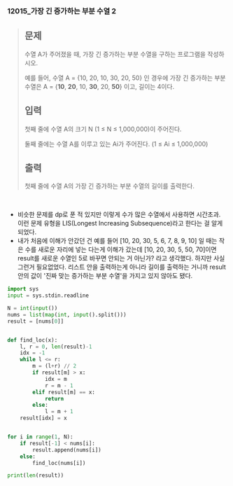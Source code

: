 ### 12015_가장 긴 증가하는 부분 수열 2

> ## 문제
>
> 수열 A가 주어졌을 때, 가장 긴 증가하는 부분 수열을 구하는 프로그램을 작성하시오.
>
> 예를 들어, 수열 A = {10, 20, 10, 30, 20, 50} 인 경우에 가장 긴 증가하는 부분 수열은 A = {**10**, **20**, 10, **30**, 20, **50**} 이고, 길이는 4이다.
>
> ## 입력
>
> 첫째 줄에 수열 A의 크기 N (1 ≤ N ≤ 1,000,000)이 주어진다.
>
> 둘째 줄에는 수열 A를 이루고 있는 Ai가 주어진다. (1 ≤ Ai ≤ 1,000,000)
>
> ## 출력
>
> 첫째 줄에 수열 A의 가장 긴 증가하는 부분 수열의 길이를 출력한다.

<br>

- 비슷한 문제를 dp로 푼 적 있지만 이렇게 수가 많은 수열에서 사용하면 시간초과. 이런 문제 유형을 LIS(Longest Increasing Subsequence)라고 한다는 걸 알게 되었다. 
- 내가 처음에 이해가 안갔던 건 예를 들어 [10, 20, 30, 5, 6, 7, 8, 9, 10] 일 때는 작은 수를 새로운 자리에 넣는 다는게 이해가 갔는데 [10, 20, 30, 5, 50, 70]이면 result를 새로운 수열인 5로 바꾸면 안되는 거 아닌가? 라고 생각했다. 하지만 사실 그런거 필요없었다. 리스트 안을 출력하는게 아니라 길이를 출력하는 거니까 result안의 값이 '진짜 맞는 증가하는 부분 수열'을 가지고 있지 않아도 됐다. 

```python
import sys
input = sys.stdin.readline

N = int(input())
nums = list(map(int, input().split()))
result = [nums[0]]


def find_loc(x):
    l, r = 0, len(result)-1
    idx = -1
    while l <= r:
        m = (l+r) // 2
        if result[m] > x:
            idx = m
            r = m - 1
        elif result[m] == x:
            return
        else:
            l = m + 1
    result[idx] = x


for i in range(1, N):
    if result[-1] < nums[i]:
        result.append(nums[i])
    else:
        find_loc(nums[i])

print(len(result))
```

